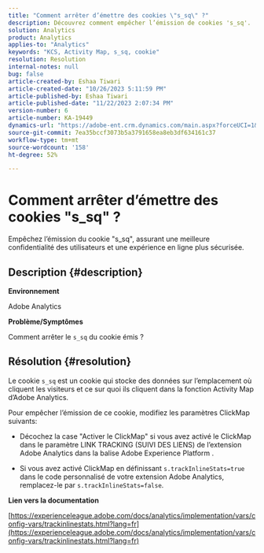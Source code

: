 ```yaml
---
title: "Comment arrêter d’émettre des cookies \"s_sq\" ?"
description: Découvrez comment empêcher l’émission de cookies 's_sq'.
solution: Analytics
product: Analytics
applies-to: "Analytics"
keywords: "KCS, Activity Map, s_sq, cookie"
resolution: Resolution
internal-notes: null
bug: false
article-created-by: Eshaa Tiwari
article-created-date: "10/26/2023 5:11:59 PM"
article-published-by: Eshaa Tiwari
article-published-date: "11/22/2023 2:07:34 PM"
version-number: 6
article-number: KA-19449
dynamics-url: "https://adobe-ent.crm.dynamics.com/main.aspx?forceUCI=1&pagetype=entityrecord&etn=knowledgearticle&id=3b2861c3-2274-ee11-9ae7-6045bd0063aa"
source-git-commit: 7ea35bccf3073b5a3791658ea8eb3df634161c37
workflow-type: tm+mt
source-wordcount: '158'
ht-degree: 52%

---
```


# Comment arrêter d’émettre des cookies &quot;s_sq&quot; ?


Empêchez l’émission du cookie &quot;s_sq&quot;, assurant une meilleure confidentialité des utilisateurs et une expérience en ligne plus sécurisée.

## Description {#description}


<b>Environnement</b>

Adobe Analytics

<b>Problème/Symptômes</b>

Comment arrêter le `s_sq` du cookie émis ?


## Résolution {#resolution}


Le cookie `s_sq` est un cookie qui stocke des données sur l’emplacement où cliquent les visiteurs et ce sur quoi ils cliquent dans la fonction Activity Map d’Adobe Analytics.

Pour empêcher l’émission de ce cookie, modifiez les paramètres ClickMap suivants:

- Décochez la case &quot;Activer le ClickMap&quot; si vous avez activé le ClickMap dans le paramètre LINK TRACKING (SUIVI DES LIENS) de l’extension Adobe Analytics dans la balise Adobe Experience Platform .

- Si vous avez activé ClickMap en définissant `s.trackInlineStats=true` dans le code personnalisé de votre extension Adobe Analytics, remplacez-le par `s.trackInlineStats=false`.

<b>Lien vers la documentation</b>

[https://experienceleague.adobe.com/docs/analytics/implementation/vars/config-vars/trackinlinestats.html?lang=fr](https://experienceleague.adobe.com/docs/analytics/implementation/vars/config-vars/trackinlinestats.html?lang=fr)
